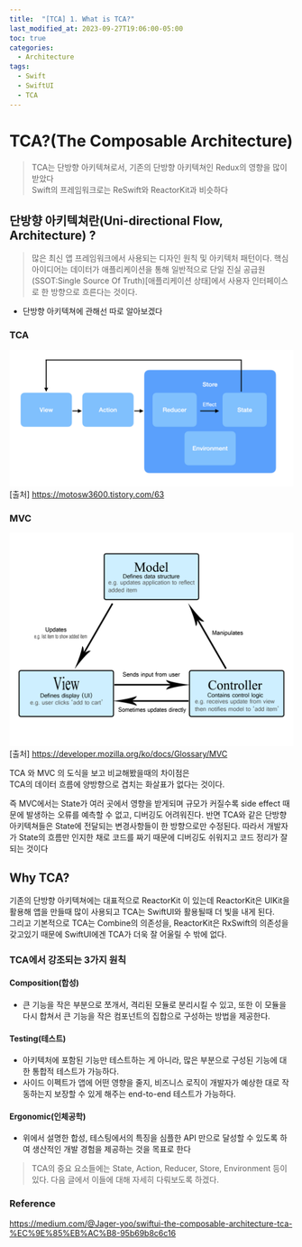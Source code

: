 ```yaml
---
title:  "[TCA] 1. What is TCA?"
last_modified_at: 2023-09-27T19:06:00-05:00
toc: true
categories:
  - Architecture
tags:
  - Swift
  - SwiftUI
  - TCA
---
```


# TCA?(The Composable Architecture)  

> TCA는 단방향 아키텍쳐로서, 기존의 단방향 아키텍쳐인 Redux의 영향을 많이 받았다  
> Swift의 프레임워크로는 ReSwift와 ReactorKit과 비슷하다
## 단방향 아키텍쳐란(Uni-directional Flow, Architecture) ?
>많은 최신 앱 프레임워크에서 사용되는 디자인 원칙 및 아키텍처 패턴이다. 핵심 아이디어는 데이터가 애플리케이션을 통해 일반적으로 단일 진실 공급원(SSOT:Single Source Of Truth)[애플리케이션 상태]에서 사용자 인터페이스로 한 방향으로 흐른다는 것이다.
- 단방향 아키텍쳐에 관해선 따로 알아보겠다  

### TCA
![TCA1](/images/TCA/TCA1.png)
[출처] https://motosw3600.tistory.com/63
### MVC
![MVC](/images/TCA/MVC.png)
[출처] https://developer.mozilla.org/ko/docs/Glossary/MVC

TCA 와 MVC 의 도식을 보고 비교해봤을때의 차이점은  
TCA의 데이터 흐름에 양방향으로 겹치는 화살표가 없다는 것이다.
  
즉 MVC에서는 State가 여러 곳에서 영향을 받게되며 규모가 커질수록 side effect 때문에 발생하는 오류를 예측할 수 없고, 디버깅도 어려워진다. 반면 TCA와 같은 단방향 아키텍쳐들은 State에 전달되는 변경사항들이 한 방향으로만 수정된다. 따라서 개발자가 State의 흐름만 인지한 채로 코드를 짜기 때문에 디버깅도 쉬워지고 코드 정리가 잘 되는 것이다

## Why TCA?
기존의 단방향 아키텍쳐에는 대표적으로 ReactorKit 이 있는데 ReactorKit은 UIKit을 활용해 앱을 만들때 많이 사용되고 TCA는 SwiftUI와 활용될때 더 빛을 내게 된다.  
그리고 기본적으로 TCA는 Combine의 의존성을, ReactorKit은 RxSwift의 의존성을 갖고있기 때문에 SwiftUI에겐 TCA가 더욱 잘 어울릴 수 밖에 없다.

### TCA에서 강조되는 3가지 원칙
#### Composition(합성)
- 큰 기능을 작은 부분으로 쪼개서, 격리된 모듈로 분리시킬 수 있고, 또한 이 모듈을 다시 합쳐서 큰 기능을 작은 컴포넌트의 집합으로 구성하는 방법을 제공한다.

#### Testing(테스트)
- 아키텍처에 포함된 기능만 테스트하는 게 아니라, 많은 부분으로 구성된 기능에 대한 통합적 테스트가 가능하다.
- 사이드 이펙트가 앱에 어떤 영향을 줄지, 비즈니스 로직이 개발자가 예상한 대로 작동하는지 보장할 수 있게 해주는 end-to-end 테스트가 가능하다.

#### Ergonomic(인체공학)
- 위에서 설명한 합성, 테스팅에서의 특징을 심플한 API 만으로 달성할 수 있도록 하여 생산적인 개발 경험을 제공하는 것을 목표로 한다

> TCA의 중요 요소들에는 State, Action, Reducer, Store, Environment 등이 있다.
다음 글에서 이들에 대해 자세히 다뤄보도록 하겠다.


### Reference
https://medium.com/@Jager-yoo/swiftui-the-composable-architecture-tca-%EC%9E%85%EB%AC%B8-95b69b8c6c16